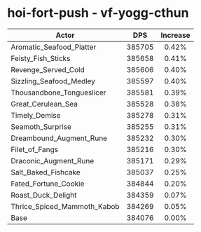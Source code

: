 # hoi-fort-push - vf-yogg-cthun
| Actor | DPS | Increase |
|---|:---:|:---:|
|Aromatic_Seafood_Platter|385705|0.42%|
|Feisty_Fish_Sticks|385658|0.41%|
|Revenge_Served_Cold|385606|0.40%|
|Sizzling_Seafood_Medley|385597|0.40%|
|Thousandbone_Tongueslicer|385581|0.39%|
|Great_Cerulean_Sea|385528|0.38%|
|Timely_Demise|385278|0.31%|
|Seamoth_Surprise|385255|0.31%|
|Dreambound_Augment_Rune|385232|0.30%|
|Filet_of_Fangs|385216|0.30%|
|Draconic_Augment_Rune|385171|0.29%|
|Salt_Baked_Fishcake|385037|0.25%|
|Fated_Fortune_Cookie|384844|0.20%|
|Roast_Duck_Delight|384359|0.07%|
|Thrice_Spiced_Mammoth_Kabob|384269|0.05%|
|Base|384076|0.00%|
